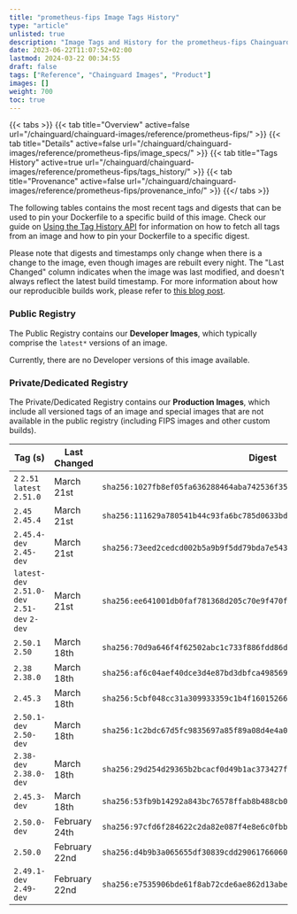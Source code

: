 ```yaml
---
title: "prometheus-fips Image Tags History"
type: "article"
unlisted: true
description: "Image Tags and History for the prometheus-fips Chainguard Image"
date: 2023-06-22T11:07:52+02:00
lastmod: 2024-03-22 00:34:55
draft: false
tags: ["Reference", "Chainguard Images", "Product"]
images: []
weight: 700
toc: true
---
```


{{< tabs >}}
{{< tab title="Overview" active=false url="/chainguard/chainguard-images/reference/prometheus-fips/" >}}
{{< tab title="Details" active=false url="/chainguard/chainguard-images/reference/prometheus-fips/image_specs/" >}}
{{< tab title="Tags History" active=true url="/chainguard/chainguard-images/reference/prometheus-fips/tags_history/" >}}
{{< tab title="Provenance" active=false url="/chainguard/chainguard-images/reference/prometheus-fips/provenance_info/" >}}
{{</ tabs >}}

The following tables contains the most recent tags and digests that can be used to pin your Dockerfile to a specific build of this image. Check our guide on [Using the Tag History API](/chainguard/chainguard-images/using-the-tag-history-api/) for information on how to fetch all tags from an image and how to pin your Dockerfile to a specific digest.

Please note that digests and timestamps only change when there is a change to the image, even though images are rebuilt every night. The "Last Changed" column indicates when the image was last modified, and doesn't always reflect the latest build timestamp. For more information about how our reproducible builds work, please refer to [this blog post](https://www.chainguard.dev/unchained/reproducing-chainguards-reproducible-image-builds).

### Public Registry
The Public Registry contains our **Developer Images**, which typically comprise the `latest*` versions of an image.

Currently, there are no Developer versions of this image available.

### Private/Dedicated Registry
The Private/Dedicated Registry contains our **Production Images**, which include all versioned tags of an image and special images that are not available in the public registry (including FIPS images and other custom builds).

| Tag (s)                                       | Last Changed  | Digest                                                                    |
|-----------------------------------------------|---------------|---------------------------------------------------------------------------|
|  `2` `2.51` `latest` `2.51.0`                 | March 21st    | `sha256:1027fb8ef05fa636288464aba742536f35b1017a0810effd15dae6c38906a5e2` |
|  `2.45` `2.45.4`                              | March 21st    | `sha256:111629a780541b44c93fa6bc785d0633bddc47370c3991b88c3125a5291e5ce2` |
|  `2.45.4-dev` `2.45-dev`                      | March 21st    | `sha256:73eed2cedcd002b5a9b9f5dd79bda7e543ab156e61477b10066b3e22e53e5d34` |
|  `latest-dev` `2.51.0-dev` `2.51-dev` `2-dev` | March 21st    | `sha256:ee641001db0faf781368d205c70e9f470fd0899dd0d6ef8990d156d95fc36aca` |
|  `2.50.1` `2.50`                              | March 18th    | `sha256:70d9a646f4f62502abc1c733f886fdd86d39f2e11f6e10e48cbdb565cf74a022` |
|  `2.38` `2.38.0`                              | March 18th    | `sha256:af6c04aef40dce3d4e87bd3dbfca498569920269f030b440dfb9307b0aab7843` |
|  `2.45.3`                                     | March 18th    | `sha256:5cbf048cc31a309933359c1b4f16015266e0e333250e67b7d95e9b72a019056c` |
|  `2.50.1-dev` `2.50-dev`                      | March 18th    | `sha256:1c2bdc67d5fc9835697a85f89a08d4e4a093fa93b8007a9c39574e3653c19bfe` |
|  `2.38-dev` `2.38.0-dev`                      | March 18th    | `sha256:29d254d29365b2bcacf0d49b1ac373427f2660e719b61349d6b0d3b0e79e219d` |
|  `2.45.3-dev`                                 | March 18th    | `sha256:53fb9b14292a843bc76578ffab8b488cb03f01047b0b4b85e211f3ae414f5acc` |
|  `2.50.0-dev`                                 | February 24th | `sha256:97cfd6f284622c2da82e087f4e8e6c0fbb3147d22da6fd29c09fde41c669366b` |
|  `2.50.0`                                     | February 22nd | `sha256:d4b9b3a065655df30839cdd29061766060cd3387ffcc3e3b96d983bbec9bf16b` |
|  `2.49.1-dev` `2.49-dev`                      | February 22nd | `sha256:e7535906bde61f8ab72cde6ae862d13abe5ee1ad7c51bf7558873518703973ed` |

